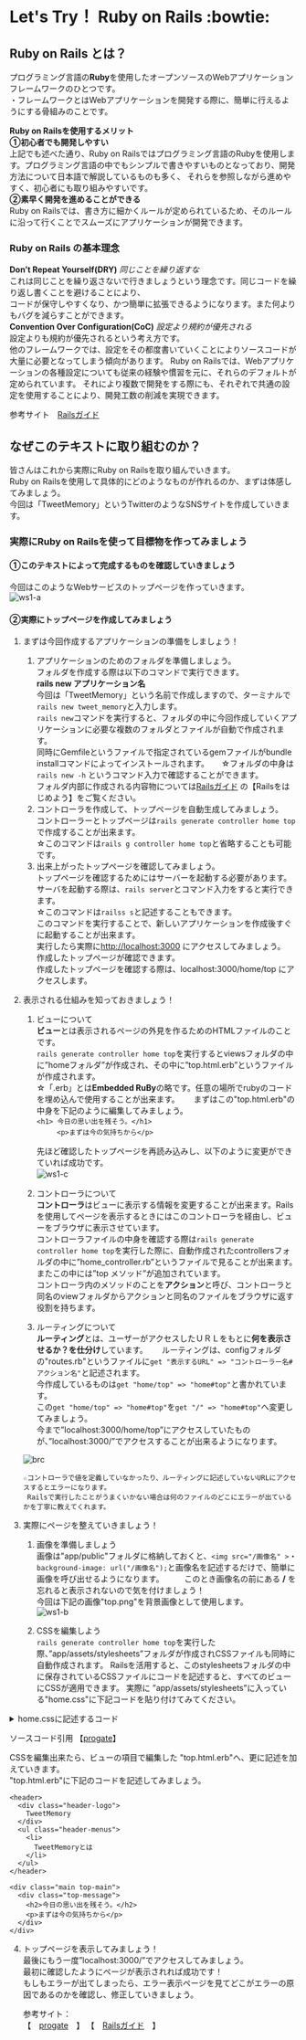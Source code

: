 # Let's Try！ Ruby on Rails :bowtie:
## Ruby on Rails とは？
プログラミング言語の**Ruby**を使用したオープンソースのWebアプリケーションフレームワークのひとつです。   
・フレームワークとはWebアプリケーションを開発する際に、簡単に行えるようにする骨組みのことです。  

**Ruby on Railsを使用するメリット**  
**①初心者でも開発しやすい**  
上記でも述べた通り、Ruby on Railsではプログラミング言語のRubyを使用します。プログラミング言語の中でもシンプルで書きやすいものとなっており、開発方法について日本語で解説しているものも多く、
それらを参照しながら進めやすく、初心者にも取り組みやすいです。  
**②素早く開発を進めることができる**  
Ruby on Railsでは、書き方に細かくルールが定められているため、そのルールに沿って行くことでスムーズにアプリケーションが開発できます。

### Ruby on Rails の基本理念
**Don’t Repeat Yourself(DRY)** *同じことを繰り返すな*  
これは同じことを繰り返さないで行きましょうという理念です。同じコードを繰り返し書くことを避けることにより、  
コードが保守しやすくなり、かつ簡単に拡張できるようになります。また何よりもバグを減らすことができます。  
**Convention Over Configuration(CoC)** *設定より規約が優先される*  
設定よりも規約が優先されるという考え方です。  
他のフレームワークでは、設定をその都度書いていくことによりソースコードが大量に必要となってしまう傾向があります。
Ruby on Railsでは、Webアプリケーションの各種設定についても従来の経験や慣習を元に、それらのデフォルトが定められています。
それにより複数で開発をする際にも、それぞれで共通の設定を使用することにより、開発工数の削減を実現できます。

参考サイト　[Railsガイド](https://railsguides.jp/)


## なぜこのテキストに取り組むのか？
皆さんはこれから実際にRuby on Railsを取り組んでいきます。  
Ruby on Railsを使用して具体的にどのようなものが作れるのか、まずは体感してみましょう。  
今回は「TweetMemory」というTwitterのようなSNSサイトを作成していきます。  

### 実際にRuby on Railsを使って目標物を作ってみましょう
#### ①このテキストによって完成するものを確認していきましょう
今回はこのようなWebサービスのトップページを作っていきます。   
![ws1-a](https://user-images.githubusercontent.com/64009174/80331023-e1486c00-8881-11ea-9aad-7e8a4d9b7e11.png)


#### ②実際にトップページを作成してみましょう
1. まずは今回作成するアプリケーションの準備をしましょう！  
   1. アプリケーションのためのフォルダを準備しましょう。  
    フォルダを作成する際は以下のコマンドで実行できます。  
    __rails new アプリケーション名__  
    今回は「TweetMemory」という名前で作成しますので、ターミナルで`rails new tweet_memory`と入力します。  
    `rails new`コマンドを実行すると、フォルダの中に今回作成していくアプリケーションに必要な複数のフォルダとファイルが自動で作成されます。  
    同時にGemfileというファイルで指定されているgemファイルがbundle installコマンドによってインストールされます。    　
    ☆フォルダの中身は `rails new -h` というコマンド入力で確認することができます。  
     フォルダ内部に作成される内容物については[Railsガイド](https://railsguides.jp/) の【Railsをはじめよう】をご覧ください。  
   1. コントローラを作成して、トップページを自動生成してみましょう。  
      コントローラーとトップページは`rails generate controller home top`で作成することが出来ます。    
      ☆このコマンドは`rails g controller home top`と省略することも可能です。
   1. 出来上がったトップページを確認してみましょう。  
      トップページを確認するためにはサーバーを起動する必要があります。  
      サーバを起動する際は、`rails server`とコマンド入力をすると実行できます。  
      ☆このコマンドは`railss s`と記述することもできます。  
      このコマンドを実行することで、新しいアプリケーションを作成後すぐに起動することが出来ます。  
      実行したら実際に[http://localhost:3000](http://localhost:3000) にアクセスしてみましょう。  
      作成したトップページが確認できます。  
      作成したトップページを確認する際は、localhost:3000/home/top にアクセスします。  
            
1. 表示される仕組みを知っておきましょう！  
   1. ビューについて  
   **ビュー**とは表示されるページの外見を作るためのHTMLファイルのことです。  
   `rails generate controller home top`を実行するとviewsフォルダの中に”homeフォルダ”が作成され、その中に”top.html.erb”というファイルが作成されます。  
     ☆「.erb」とは**Embedded RuBy**の略です。任意の場所でrubyのコードを埋め込んで使用することが出来ます。　　 
     まずはこの"top.html.erb"の中身を下記のように編集してみましょう。   
     `<h1> 今日の思い出を残そう。</h1> `     
 　　` <p>まずは今の気持ちから</p>　`     
     
       先ほど確認したトップページを再読み込みし、以下のように変更ができていれば成功です。  
     ![ws1-c](https://user-images.githubusercontent.com/64009174/81255018-8bd14380-9067-11ea-9747-14d0c5cf071c.png)　　

   1. コントローラについて  
   **コントローラ**はビューに表示する情報を変更することが出来ます。Railsを使用してページを表示するときにはこのコントローラを経由し、ビューをブラウザに表示させています。  
コントローラファイルの中身を確認する際は`rails generate controller home top`を実行した際に、自動作成されたcontrollersフォルダの中に”home_controller.rb”というファイルで見ることが出来ます。またこの中には”top メソッド”が追加されています。  
コントローラ内のメソッドのことを**アクション**と呼び、コントローラと同名のviewフォルダからアクションと同名のファイルをブラウザに返す役割を持ちます。

   1. ルーティングについて  
   **ルーティング**とは、ユーザーがアクセスしたＵＲＬをもとに**何を表示させるか？を仕分け**しています。　　
       ルーティングは、configフォルダの"routes.rb"というファイルに`get "表示するURL" => "コントローラー名#アクション名"`と記述されます。  
       今作成しているものは`get "home/top" => "home#top"`と書かれています。  
       この`get "home/top" => "home#top"`を`get "/" => "home#top"`へ変更してみましょう。  
       今まで”localhost:3000/home/top”にアクセスしていたものが、”localhost:3000/”でアクセスすることが出来るようになります。
     
     ![brc](https://user-images.githubusercontent.com/64009174/81259264-8fb69300-9072-11ea-9ffd-4223fc24f3fd.png)  
      
       ☆コントローラで値を定義していなかったり、ルーティングに記述していないURLにアクセスするとエラーになります。  
        Railsで実行したことがうまくいかない場合は何のファイルのどこにエラーが出ているかを丁寧に教えてくれます。
 
1. 実際にページを整えていきましょう！  
   1. 画像を準備しましょう  
    画像は"app/public"フォルダに格納しておくと、`<img src="/画像名" >`・`background-image: url("/画像名");`と画像名を記述するだけで、簡単に画像を呼び出せるようになります。 　　
    このとき画像名の前にある **/** を忘れると表示されないので気を付けましょう！  
    今回は下記の画像"top.png"を背景画像として使用します。  
    ![ws1-b](https://user-images.githubusercontent.com/64009174/81270429-b3370900-9085-11ea-8e08-599e08648fb4.png)  
    
   1. CSSを編集しよう  
      `rails generate controller home top`を実行した際、”app/assets/stylesheets”フォルダが作成されCSSファイルも同時に自動作成されます。
       Railsを活用すると、このstylesheetsフォルダの中に保存されているCSSファイルにコードを記述すると、すべてのビューにCSSが適用できます。 
        実際に ”app/assets/stylesheets”に入っている"home.css"に下記コードを貼り付けてみてください。  
        
<details>
<summary>home.cssに記述するコード</summary>

```
/*　---------------ここから---------------　*/ 
/* reset ================================ */
* {
  box-sizing: border-box;
}

html {
  font: 100%/1.5 'Avenir Next', 'Hiragino Sans', sans-serif;
  line-height: 1.7;
  letter-spacing: 1px;
}

ul, li {
  list-style-type: none;
  padding: 0;
  margin: 0;
}

a {
  text-decoration: none;
  color: #2d3133;
  font-size: 14px;
}

h1, h2, h3, h4, h5, h6, p {
  margin: 0;
}

input {
  background-color: transparent;
  outline-width: 0;
}

form input[type="submit"] {
  border: none;
  cursor: pointer;
}

/* 共通レイアウト ================================ */
body {
  color: #2d3133;
  background-color: #3ecdc6;
  margin: 0;
  min-height: 1vh;
}

.main {
  position: absolute;
  top: 64px;
  width: 100%;
  height: auto;
  min-height: 100%;
  background-color: #f5f8fa;
}

.container {
  max-width: 600px;
  margin: 60px auto;
  padding-left: 15px;
  padding-right: 15px;
  clear: both;
}

/* ヘッダー ================================ */
header {
  height: 64px;
  position: absolute;
  z-index: 1;
  width: 100%;
}

.header-logo {
  float: left;
  padding-left: 20px;
  color: white;
  font-size: 22px;
  line-height: 64px;
}

.header-logo a{
  color: white;
  font-size: 22px;
}

.header-menus {
  float: right;
  padding-right: 20px;
}

.header-menus li {
  float: left;
  line-height: 64px;
  font-size: 13px;
  color: white;
  padding-left: 15px;
}

.header-menus a {
  float: left;
  font-size: 13px;
  color: white;
}

.header-menus .fa {
  padding-right: 5px;
}

.header-menus input[type="submit"] {
  padding: 0 20px;
  float: left;
  line-height: 64px;
  color: white;
  margin: 0;
  font-size: 13px;
}

/* top ================================ */
.top-main {
  padding: 200px 0 100px;
  text-align: center;
  position: absolute;
  top: 0;
  width: 100%;
  height: auto;
  min-height: 100%;
  color: white;
  background-color: #3ecdc6;
  background-repeat: no-repeat;
  background-position: center 50%;
  background-size: cover;
  background-image: url("/top.png");
  
}

.top-message {
  position: relative;
}

.top-main h2 {
  font-size: 70px;
  font-weight: 500;
  line-height: 1.3;
  -webkit-font-smoothing: antialiased;
  margin-bottom: 20px;
}

.top-main p {
  font-size: 24px;
}

/* about ================================ */
.about-main {
  padding: 180px 8% 0;
  color: white;
}

.about-main h2 {
  font-size: 64px;
  font-weight: 500;
  line-height: 1.4;
}

.about-main p {
  font-weight: 200;
  font-size: 20px;
}

.about-img {
  width: 84%;
}

/* フォーム================================ */
.form {
  max-width: 600px;
  margin: 0 auto;
  background-color: white;
  box-shadow: 0 2px 6px #c1ced7;
}

.form-heading {
  font-weight: 300;
  margin: 60px 0 20px;
  font-size: 48px;
  color: #bcc8d4;
}

.form-body {
  padding: 30px;
}

.form-error {
  color: #ff4d75;
}

.form input {
  width: 100%;
  border: 1px solid #d8dadf;
  padding: 10px;
  color: #57575f;
  font-size: 16px;
  letter-spacing: 2px;
  border-radius: 2px;
}

.form textarea {
  width: 100%;
  min-height: 110px;
  font-size: 16px;
  letter-spacing: 2px;
}

.form input[type="submit"] {
  background-color: #3ecdc6;
  color: white;
  cursor: pointer;
  font-weight: 300;
  width: 120px;
  border-radius: 2px;
  margin-top: 8px;
  margin-bottom: 0;
  float: right;
}

.form-body:after {
  content: '';
  display: table;
  clear: both;
}

/* フラッシュ ================================ */
.flash {
  padding: 10px 0;
  color: white;
  background: rgb(251, 170, 88);
  text-align: center;
  position: absolute;
  top: 64px;
  z-index: 10;
  width: 100%;
  border-radius: 0 0 2px 2px;
  font-size: 14px;
}

/* ---------------ここまで--------------- */
```
</details>

 ソースコード引用 【[progate](https://prog-8.com/)】  

 CSSを編集出来たら、ビューの項目で編集した "top.html.erb"へ、更に記述を加えていきます。  
 "top.html.erb"に下記のコードを記述してみましょう。

```   
<header>
  <div class="header-logo">
    TweetMemory
  </div>
  <ul class="header-menus">
    <li>
      TweetMemoryとは
    </li>
  </ul>
</header>

<div class="main top-main">
  <div class="top-message">
    <h2>今日の思い出を残そう。</h2>
    <p>まずは今の気持ちから</p>
  </div>
</div>
```
4. トップページを表示してみましょう！  
   最後にもう一度”localhost:3000/”でアクセスしてみましょう。  
   最初に確認したようにページが表示されれば成功です！  
   もしもエラーが出てしまったら、エラー表示ページを見てどこがエラーの原因であるのかを確認し、修正していきましょう。
   
   
   
   参考サイト：  
   【　[progate](https://prog-8.com/)　】
   【　[Railsガイド](https://railsguides.jp/)　】

        
       
     

    
